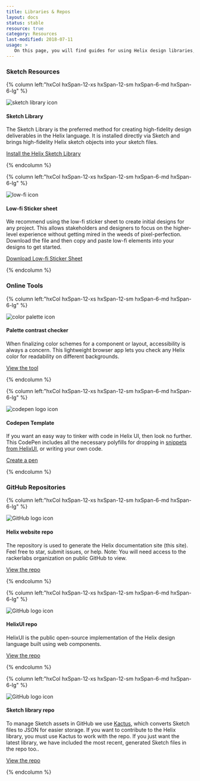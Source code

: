 ```yaml
---
title: Libraries & Repos
layout: docs
status: stable
resource: true
category: Resources
last-modified: 2018-07-11
usage: >
   On this page, you will find guides for using Helix design libraries, links to helpful design and development tools, and links to GitHub repositories related to Helix.
---
```


<section class="static-section" markdown="1">

### Sketch Resources

<div class="hxRow"  markdown="1">

{% column left:"hxCol hxSpan-12-xs hxSpan-12-sm hxSpan-6-md hxSpan-6-lg" %}

<div class="resource-card">
  <div class="icon"><img src="{{site.baseurl}}/assets/images/sketch-library.svg" alt="sketch library icon"/>
    <h4>Sketch Library</h4>
  </div>
    <p>The Sketch Library is the preferred method for creating high-fidelity design deliverables in the Helix language. It is installed directly via Sketch and brings high-fidelity Helix sketch objects into your sketch files.</p>
    <a id="link" href="{{site.baseurl}}/resources/sketch-library.html">Install the Helix Sketch Library</a>
</div>

{% endcolumn %}

{% column left:"hxCol hxSpan-12-xs hxSpan-12-sm hxSpan-6-md hxSpan-6-lg" %}

<div class="resource-card">
  <div ><img src="{{site.baseurl}}/assets/images/lo-fi.svg" alt="low-fi icon"/>
    <h4>Low-fi Sticker sheet</h4>
  </div>
    <p>We recommend using the low-fi sticker sheet to create initial designs for any project. This allows stakeholders and designers to focus on the higher-level experience without getting mired in the weeds of pixel-perfection. Download the file and then copy and paste low-fi elements into your designs to get started.</p>
    <a id="link" href="{{site.cdn_url}}/sketch/low-fi_helix_stickersheet_v0.1.sketch">Download Low-fi Sticker Sheet</a>
</div>

{% endcolumn %}

</div>

</section>

<section class="static-section" markdown="1">

### Online Tools

<div class="hxRow"  markdown="1">

{% column left:"hxCol hxSpan-12-xs hxSpan-12-sm hxSpan-6-md hxSpan-6-lg" %}

<div class="resource-card">
  <div class="icon"><img src="{{site.baseurl}}/assets/images/palette-contrast.svg" alt="color palette icon"/>
    <h4>Palette contrast checker</h4>
  </div>
    <p >When finalizing color schemes for a component or layout, accessibility is always a concern. This lightweight browser app lets you check any Helix color for readability on different backgrounds.</p>
    <a id="link" target="_blank" href="http://citguy.com/PaletteContrast">View the tool <hx-icon type="external-link"></hx-icon></a>
</div>

{% endcolumn %}

{% column left:"hxCol hxSpan-12-xs hxSpan-12-sm hxSpan-6-md hxSpan-6-lg" %}

<div class="resource-card">
  <div class="icon"><img src="{{site.baseurl}}/assets/images/codepen.svg" alt="codepen logo icon"/>
    <h4>Codepen Template</h4>
  </div>
    <p>If you want an easy way to tinker with code in Helix UI, then look no further. This CodePen includes all the necessary polyfills for dropping in <a href="https://rackerlabs.github.io/helix-ui/">snippets from HelixUI</a>, or writing your own code.</p>
    <a id="link" target="_blank" href="https://codepen.io/pen?template=YaRqQg">Create a pen  <hx-icon type="external-link"></hx-icon></a>
</div>

{% endcolumn %}

</div>
</section>

<section class="static-section" markdown="1">

### GitHub Repositories

<div class="hxRow"  markdown="1">

{% column left:"hxCol hxSpan-12-xs hxSpan-12-sm hxSpan-6-md hxSpan-6-lg" %}

<div class="resource-card">
  <div class="icon"><img src="{{site.baseurl}}/assets/images/mark-github.svg" alt="GitHub logo icon"/>
    <h4>Helix website repo</h4>
  </div>
    <p>The repository is used to generate the Helix documentation site (this site). Feel free to star, submit issues, or help. Note: You will need access to the rackerlabs organization on public GitHub to view.</p>
    <a id="link" target="_blank" href="https://github.com/rackerlabs/design-system">View the repo <hx-icon type="external-link"></hx-icon></a>
</div>

{% endcolumn %}

{% column left:"hxCol hxSpan-12-xs hxSpan-12-sm hxSpan-6-md hxSpan-6-lg" %}

<div class="resource-card">
  <div class="icon"><img src="{{site.baseurl}}/assets/images/mark-github.svg" alt="GitHub logo icon"/>
    <h4>HelixUI repo</h4>
  </div>
    <p>HelixUI is the public open-source implementation of the Helix design language built using web components. </p>
    <a id="link" target="_blank" href="https://github.com/rackerlabs/helix-ui">View the repo  <hx-icon type="external-link"></hx-icon></a>
</div>

{% endcolumn %}

{% column left:"hxCol hxSpan-12-xs hxSpan-12-sm hxSpan-6-md hxSpan-6-lg" %}

<div class="resource-card">
  <div class="icon"><img src="{{site.baseurl}}/assets/images/mark-github.svg" alt="GitHub logo icon"/>
    <h4>Sketch library repo</h4>
  </div>
    <p>To manage Sketch assets in GitHub we use <a href="http://kactus.io">Kactus</a>, which converts Sketch files to JSON for easier storage. If you want to contribute to the Helix library, you must use Kactus to work with the repo. If you just want the latest library, we have included the most recent, generated Sketch files in the repo too..</p>
    <a id="link" target="_blank" href="https://github.com/technabors/hxSketchLibrary">View the repo  <hx-icon type="external-link"></hx-icon></a>
</div>

{% endcolumn %}

</div>

</section>
